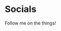 # Socials

Follow me on the things!

<ButtonLinks>
  <ButtonLink class="text-purple-500" text="Twitch" link="https://twitch.tv/aciddotexe" />
  <ButtonLink class="text-indigo-500" text="Mastodon" link="https://mastodon.au/@aciddotEXE" />
  <ButtonLink class="text-blue-500" text="Twitch" link="https://twitter.com/aciddotexe" />
</ButtonLinks>
